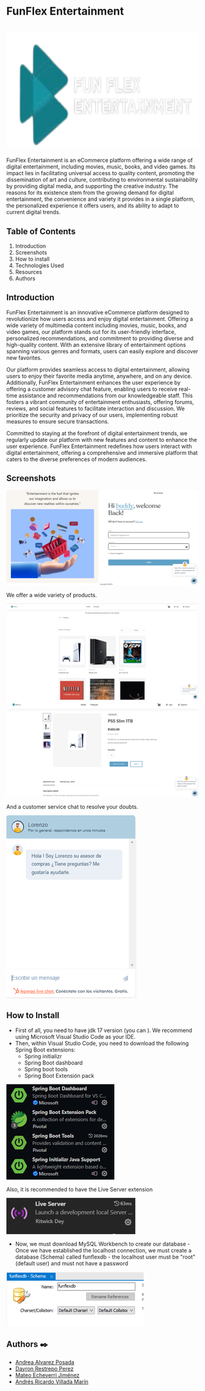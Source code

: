 # FunFlex Entertainment  


# <div align=center><a href="#"><img src="README_IMG/FunflexLogo.png" height=300px></a></div>



FunFlex Entertainment is an eCommerce platform offering a wide range of digital entertainment, including movies, music, books, and video games. Its impact lies in facilitating universal access to quality content, promoting the dissemination of art and culture, contributing to environmental sustainability by providing digital media, and supporting the creative industry. The reasons for its existence stem from the growing demand for digital entertainment, the convenience and variety it provides in a single platform, the personalized experience it offers users, and its ability to adapt to current digital trends.

## Table of Contents
1. Introduction
2. Screenshots
3. How to install
4. Technologies Used
5. Resources
6. Authors

## Introduction
FunFlex Entertainment is an innovative eCommerce platform designed to revolutionize how users access and enjoy digital entertainment. Offering a wide variety of multimedia content including movies, music, books, and video games, our platform stands out for its user-friendly interface, personalized recommendations, and commitment to providing diverse and high-quality content. With an extensive library of entertainment options spanning various genres and formats, users can easily explore and discover new favorites.

Our platform provides seamless access to digital entertainment, allowing users to enjoy their favorite media anytime, anywhere, and on any device. Additionally, FunFlex Entertainment enhances the user experience by offering a customer advisory chat feature, enabling users to receive real-time assistance and recommendations from our knowledgeable staff. This fosters a vibrant community of entertainment enthusiasts, offering forums, reviews, and social features to facilitate interaction and discussion. We prioritize the security and privacy of our users, implementing robust measures to ensure secure transactions.

Committed to staying at the forefront of digital entertainment trends, we regularly update our platform with new features and content to enhance the user experience. FunFlex Entertainment redefines how users interact with digital entertainment, offering a comprehensive and immersive platform that caters to the diverse preferences of modern audiences.
## Screenshots

![Login](README_IMG/login.PNG)

We offer a wide variety of products.

![Products](README_IMG/products.PNG)
![Products Details](README_IMG/details.PNG)

And a customer service chat to resolve your doubts.

![Chat](README_IMG/chat.PNG)


## How to Install

- First of all, you need to have jdk 17 version (you can ). We recommend using Microsoft Visual Studio Code as your IDE.
- Then, within Visual Studio Code, you need to download the following Spring Boot extensions:
	- Spring initializr 
	- Spring Boot dashboard 
	- Spring boot tools 
	- Spring Boot Extensión pack

![Image text](README_IMG/SpringBoot.png)

   Also, it is recommended to have the Live Server extension 
   
   ![Image text](README_IMG/LiveS.PNG)
   
   - Now, we must download MySQL Workbench to create our database
	- Once we have established the localhost connection, we must create a database (Schema) called funflexdb
	- the localhost user must be "root" (default user) and must not have a password


![Image text](README_IMG/Schema.PNG)






## Authors ✒️

- [Andrea Alvarez Posada](https://github.com/andreaalpo)
- [Dayron Restrepo Perez](https://github.com/DayronR12)
- [Mateo Echeverri Jiménez](https://github.com/Mateo8888)
- [Andrés Ricardo Villada Marín](https://github.com/AndresVilladaPoli)
